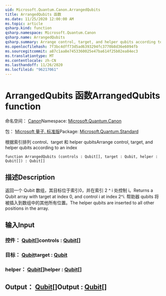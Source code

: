 ```yaml
---
uid: Microsoft.Quantum.Canon.ArrangedQubits
title: ArrangedQubits 函数
ms.date: 11/25/2020 12:00:00 AM
ms.topic: article
qsharp.kind: function
qsharp.namespace: Microsoft.Quantum.Canon
qsharp.name: ArrangedQubits
qsharp.summary: Arrange control, target, and helper qubits according to an index
ms.openlocfilehash: 7f3bc4dff73d5ad6393294fc3770b8d36e6094fb
ms.sourcegitcommit: a87c1aa8e7453360025e47ba614f25b02ea84ec3
ms.translationtype: MT
ms.contentlocale: zh-CN
ms.lasthandoff: 11/26/2020
ms.locfileid: "96217061"
---
```

# <a name="arrangedqubits-function"></a><span data-ttu-id="e86f1-102">ArrangedQubits 函数</span><span class="sxs-lookup"><span data-stu-id="e86f1-102">ArrangedQubits function</span></span>

<span data-ttu-id="e86f1-103">命名空间： [Canon](xref:Microsoft.Quantum.Canon)</span><span class="sxs-lookup"><span data-stu-id="e86f1-103">Namespace: [Microsoft.Quantum.Canon](xref:Microsoft.Quantum.Canon)</span></span>

<span data-ttu-id="e86f1-104">包： [Microsoft 量子. 标准版](https://nuget.org/packages/Microsoft.Quantum.Standard)</span><span class="sxs-lookup"><span data-stu-id="e86f1-104">Package: [Microsoft.Quantum.Standard](https://nuget.org/packages/Microsoft.Quantum.Standard)</span></span>


<span data-ttu-id="e86f1-105">根据索引排列 control、target 和 helper qubits</span><span class="sxs-lookup"><span data-stu-id="e86f1-105">Arrange control, target, and helper qubits according to an index</span></span>

```qsharp
function ArrangedQubits (controls : Qubit[], target : Qubit, helper : Qubit[]) : Qubit[]
```


## <a name="description"></a><span data-ttu-id="e86f1-106">描述</span><span class="sxs-lookup"><span data-stu-id="e86f1-106">Description</span></span>

<span data-ttu-id="e86f1-107">返回一个 Qubit 数组，其目标位于索引0，并在索引 2 ^ i 处控制 i。</span><span class="sxs-lookup"><span data-stu-id="e86f1-107">Returns a Qubit array with target at index 0, and control i at index 2^i.</span></span>  <span data-ttu-id="e86f1-108">帮助器 qubits 将被插入到数组中的其他所有位置。</span><span class="sxs-lookup"><span data-stu-id="e86f1-108">The helper qubits are inserted to all other positions in the array.</span></span>

## <a name="input"></a><span data-ttu-id="e86f1-109">输入</span><span class="sxs-lookup"><span data-stu-id="e86f1-109">Input</span></span>

### <a name="controls--qubit"></a><span data-ttu-id="e86f1-110">控件： [Qubit](xref:microsoft.quantum.lang-ref.qubit)[]</span><span class="sxs-lookup"><span data-stu-id="e86f1-110">controls : [Qubit](xref:microsoft.quantum.lang-ref.qubit)[]</span></span>




### <a name="target--qubit"></a><span data-ttu-id="e86f1-111">目标： [Qubit](xref:microsoft.quantum.lang-ref.qubit)</span><span class="sxs-lookup"><span data-stu-id="e86f1-111">target : [Qubit](xref:microsoft.quantum.lang-ref.qubit)</span></span>




### <a name="helper--qubit"></a><span data-ttu-id="e86f1-112">helper： [Qubit](xref:microsoft.quantum.lang-ref.qubit)[]</span><span class="sxs-lookup"><span data-stu-id="e86f1-112">helper : [Qubit](xref:microsoft.quantum.lang-ref.qubit)[]</span></span>





## <a name="output--qubit"></a><span data-ttu-id="e86f1-113">Output： [Qubit](xref:microsoft.quantum.lang-ref.qubit)[]</span><span class="sxs-lookup"><span data-stu-id="e86f1-113">Output : [Qubit](xref:microsoft.quantum.lang-ref.qubit)[]</span></span>

